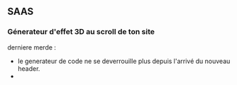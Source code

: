 ## SAAS
### Génerateur d'effet 3D au scroll de ton site


derniere merde :
 - le generateur de code ne se deverrouille plus depuis l'arrivé du nouveau header.
 - 